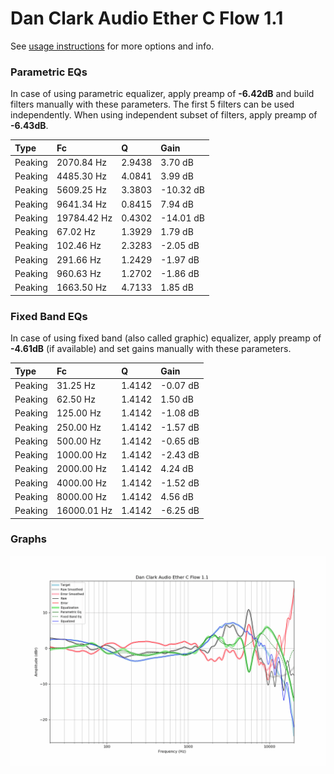 # Dan Clark Audio Ether C Flow 1.1
See [usage instructions](https://github.com/jaakkopasanen/AutoEq#usage) for more options and info.

### Parametric EQs
In case of using parametric equalizer, apply preamp of **-6.42dB** and build filters manually
with these parameters. The first 5 filters can be used independently.
When using independent subset of filters, apply preamp of **-6.43dB**.

| Type    | Fc          |      Q | Gain      |
|:--------|:------------|:-------|:----------|
| Peaking | 2070.84 Hz  | 2.9438 | 3.70 dB   |
| Peaking | 4485.30 Hz  | 4.0841 | 3.99 dB   |
| Peaking | 5609.25 Hz  | 3.3803 | -10.32 dB |
| Peaking | 9641.34 Hz  | 0.8415 | 7.94 dB   |
| Peaking | 19784.42 Hz | 0.4302 | -14.01 dB |
| Peaking | 67.02 Hz    | 1.3929 | 1.79 dB   |
| Peaking | 102.46 Hz   | 2.3283 | -2.05 dB  |
| Peaking | 291.66 Hz   | 1.2429 | -1.97 dB  |
| Peaking | 960.63 Hz   | 1.2702 | -1.86 dB  |
| Peaking | 1663.50 Hz  | 4.7133 | 1.85 dB   |

### Fixed Band EQs
In case of using fixed band (also called graphic) equalizer, apply preamp of **-4.61dB**
(if available) and set gains manually with these parameters.

| Type    | Fc          |      Q | Gain     |
|:--------|:------------|:-------|:---------|
| Peaking | 31.25 Hz    | 1.4142 | -0.07 dB |
| Peaking | 62.50 Hz    | 1.4142 | 1.50 dB  |
| Peaking | 125.00 Hz   | 1.4142 | -1.08 dB |
| Peaking | 250.00 Hz   | 1.4142 | -1.57 dB |
| Peaking | 500.00 Hz   | 1.4142 | -0.65 dB |
| Peaking | 1000.00 Hz  | 1.4142 | -2.43 dB |
| Peaking | 2000.00 Hz  | 1.4142 | 4.24 dB  |
| Peaking | 4000.00 Hz  | 1.4142 | -1.52 dB |
| Peaking | 8000.00 Hz  | 1.4142 | 4.56 dB  |
| Peaking | 16000.01 Hz | 1.4142 | -6.25 dB |

### Graphs
![](./Dan%20Clark%20Audio%20Ether%20C%20Flow%201.1.png)